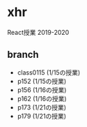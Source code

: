 # xhr

React授業 2019-2020

## branch
- class0115  (1/15の授業)
- p152  (1/15の授業)
- p156  (1/16の授業)
- p162  (1/16の授業)
- p173  (1/21の授業)
- p179  (1/21の授業)

